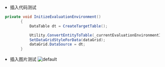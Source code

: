 - 插入代码测试
```cs
 private void InitizeEvaluationEnvironment()
        {
            DataTable dt = CreateTargetTable();

            Utility.ConvertEntityToTable(_currentEvaluationEnvironmentInfo, dt);
            SetDataGridStyleForData(dataGrid);
            dataGrid.DataSource = dt;
        }
```
- 插入图片测试
![default](https://user-images.githubusercontent.com/16028271/28612196-0dfc48a4-7221-11e7-863b-01c89929ae40.jpg)
